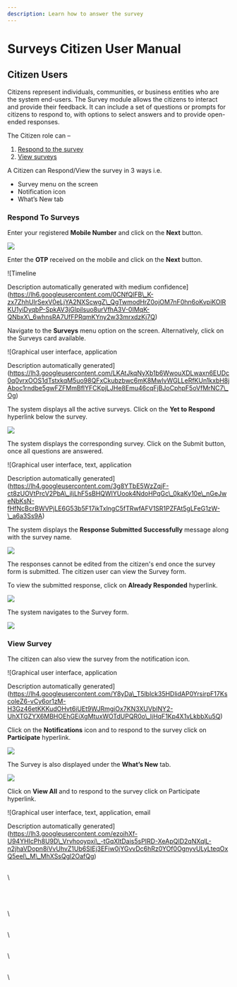 ```yaml
---
description: Learn how to answer the survey
---
```


# Surveys Citizen User Manual

## **Citizen Users**

Citizens represent individuals, communities, or business entities who are the system end-users. The Survey module allows the citizens to interact and provide their feedback. It can include a set of questions or prompts for citizens to respond to, with options to select answers and to provide open-ended responses.

The Citizen role can –

1. [Respond to the survey](surveys-citizen-user-manual.md#respond-to-surveys)
2. [View surveys](surveys-citizen-user-manual.md#view-survey)

A Citizen can Respond/View the survey in 3 ways i.e.

* Survey menu on the screen
* Notification icon
* What’s New tab

### Respond To Surveys

Enter your registered **Mobile Number** and click on the **Next** button.

![](https://lh5.googleusercontent.com/WBEUPMcRH3TUwjWj6jR6aPnayCiGSwtQkdT\_0BLTd\_Z7EcUXgRvBz9-jN5nOxrdT\_H1nzDIAuRF7\_wAWRsa2bdTggpR5Xmg2uGPyjLhyYXV43Zktbdd\_QUWZ5E9D7uSKBQmFge\_DPev5y6ye1g5-bw)

Enter the **OTP** received on the mobile and click on the **Next** button.

![Timeline

Description automatically generated with medium confidence](https://lh6.googleusercontent.com/0CNfQlFB\_K-zx7ZhhUIrSexV0eLjYA2NXScwgZ\_QgTwmodHrZ0ojOM7nF0hn6oKvpiKOlRKU1yiDyqbP-SpkAV3jGlpilsuo8urVfhA3V-0IMqK-QNbxX\_6whnsRA7UfFPRqmKYny2w33mrxdzKj7Q)

Navigate to the **Surveys** menu option on the screen. Alternatively, click on the Surveys card available.

&#x20;![Graphical user interface, application

Description automatically generated](https://lh3.googleusercontent.com/LKAtJkqNyXb1b6WwouXDLwaxn6EUDc0q0vrxOOS1dTstxkqM5uo98QFxCkubzbwc6mK8MwIvWGLLeRfKUn1kxbH8jAboc1rndbe5gwFZFMmBflYFCKpjLJHe8Emu46cqFjBJoCphpF5oVfMrNC7\_Og)

The system displays all the active surveys. Click on the **Yet to Respond** hyperlink below the survey.

![](https://lh4.googleusercontent.com/Mihhl1Wrw9TiC1Qjx-3qnmzJ1CjI0QZhxDqVnc4UXPmCW2m5rK2BABiTGc7xpP6dNTv4KVXcxjdww3CNlNVyrXo2PTzYdlxcR0hoFyvWosI1Bzw6lRbjvyBXIgjwlkCXBmpVCQDYDQiouPzfI-4QiA)

The system displays the corresponding survey. Click on the Submit button, once all questions are answered.

![Graphical user interface, text, application

Description automatically generated](https://lh4.googleusercontent.com/3g8YTbE5WzZqjF-ct8zUOVtPrcV2PbA\_iljLhF5sBHQWIYUook4NdoHPqGc\_0kaKy10e\_nGeJweNbKsN-fHfNcBcrBWVPjLE6G53b5F17ikTxlngC5fTRwfAFV1SR1PZFAt5gLFeG1zW-\_a6a3Ss9A)

The system displays the **Response Submitted Successfully** message along with the survey name.

![](https://lh5.googleusercontent.com/ceozqqJPVKTxVW9KzgyO2oi5teb0B1WnYtHcP45Dd4T2L80Pabncs0Nqt6mv1ulJLdcj\_HzoIDOffmPRQVJ-W-ZSGzCTACiweVmGAl99hnp9npzI2E96kazYxAqfLZWjBiSF66Buw8jFWEiKHzMZ6g)

The responses cannot be edited from the citizen's end once the survey form is submitted. The citizen user can view the Survey form.

To view the submitted response, click on **Already Responded** hyperlink.

![](https://lh6.googleusercontent.com/bwFRZQF167LeBMkW-NQRPHblWwaREXn3NkkruWLTVseSw5ryg0T6kJ0k70ZHYD1CihmtPOH2bgYntmLmJFeiDDqzwVvBw0cMUrZchsqM8iqYX6e35DJU9n\_iJOmzZ9z8lbKmoYzO5jyH5YoMBDbPmQ)

The system navigates to the Survey form.

![](https://lh3.googleusercontent.com/aa9zEdNSiamdQ2ZAlhh782sXtSc6dItpdICRoJS1HyuOoxag4t6tVuRrydBIAC9172g4Zy8iXZhTI4WIZkJNhdvK524e0xxzHWm7CK8\_arHZla6XL3Q1qZHfQQkd2xmS3N9kIGbHYyKehTevyEfWvg)

### View Survey

The citizen can also view the survey from the notification icon.

![Graphical user interface, application

Description automatically generated](https://lh4.googleusercontent.com/Y8yDa\_T5lblck35HDlidAP0YrsirpF17KscoleZ6-vCy6or1zM-H3Gz46etKKKudOHvt6iUEt9WJRmgiOx7KN3XUVblNY2-UhXTGZYX6MBHOEhGEiXgMtuxWOTdUPQR0o\_ljHqF1Kp4X1vLkbbXu5Q)

Click on the **Notifications** icon and to respond to the survey click on **Participate** hyperlink.

![](https://lh5.googleusercontent.com/TDG6KeCNjJkzLpC5DMvcVWAlEvEZLlJ8A7quU\_U2yj\_8Wi3FXuncRujPWxQGJN4lyQe71g85BPOBPzF4WCRzBt5te8fp8IJv2l9wMH14mvqv7vfyiN0Rw0GPA8gwKoRAPpDiquSuBEpI8wEyLqwcyw)

The Survey is also displayed under the **What’s New** tab.

![](https://lh4.googleusercontent.com/lTAe2Hs1LnbmQhyifxT61sAYF2QM02PkT6GuRm7P3mi7WKShFrwvkPpgRKLX8x2LHDC76QQrGEY1UomzeEW1XUt7qK2qFXtHD3hzzAKvuAao7Zbov7fgRHkCi-\_Eaz7Eb08xirAQbbLex3tfr5EyTA)

Click on **View All** and to respond to the survey click on Participate hyperlink.

![Graphical user interface, text, application, email

Description automatically generated](https://lh3.googleusercontent.com/ezoihXf-U94YHIcPh8U9D\_Vrvhooypxi\_-tGqXltDais5sPIRD-XeApQID2qNXqlL-n2jhaVDopn8iVvUhvZ1Ub6SIEj3EFiw0jYGvvDc6hRz0YOf0OgnyvULyLteqOxQ5eeI\_M\_MhXSsQgl2OafQg)



\
\


\
\
\
\


\
\


\
\


\
\
